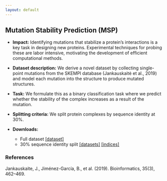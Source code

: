 ```yaml
---
layout: default
---
```


## Mutation Stability Prediction (MSP)
  - **Impact:** Identifying mutations that stabilize a protein’s interactions is a key task in designing new proteins. Experimental techniques for probing these are labor intensive, motivating the development of efficient computational methods.
  - **Dataset description:** We derive a novel dataset by collecting single-point mutations from the SKEMPI database (Jankauskaitė et al., 2019) and model each mutation into the structure to produce mutated structures.
  - **Task:** We formulate this as a binary classification task where we predict whether the stability of the complex increases as a result of the mutation.
  - **Splitting criteria:** We split protein complexes by sequence identity at 30%.
  - **Downloads:**

    - Full dataset [[dataset]]('https://drive.google.com/uc?export=download&id=1ACkgojNUKo_ck34F3VEvsjHtlqIs2ecx')
    - 30% sequence identity split
      [[datasets]]('https://drive.google.com/uc?export=download&id=1f2GUGRIxR82l5eb8r8OFX7QkST4zbuZ3')
      [[indices]]('https://drive.google.com/uc?export=download&id=1ppUxfz9eMmEzFfyirUxsPeCmZ3OfZ2X6')

### References

Jankauskaite, J., Jiménez-García, B., et al. (2019). Bioinformatics, 35(3), 462–469.
